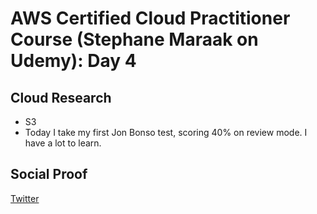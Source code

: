 <!-- This is a template you can use for quick progress days. It removes a lot of the steps we encourage you to share in the longer template 000-DAY-ARTICLE-LONG-TEMPLATE.MD-->

# AWS Certified Cloud Practitioner Course (Stephane Maraak on Udemy): Day 4

## Cloud Research

- S3
- Today I take my first Jon Bonso test, scoring 40% on review mode. I have a lot to learn.

## Social Proof

[Twitter](https://twitter.com/_notwaving/status/1327785265092579328?s=20)
